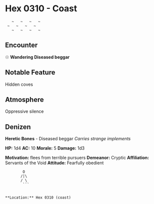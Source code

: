 # Hex 0310 - Coast
```
   ~   ~   ~   ~
 ~   ~   ~   ~
   ~   ~   ~   ~
```

## Encounter

☉ **Wandering Diseased beggar**

## Notable Feature

Hidden coves

## Atmosphere

Oppressive silence

## Denizen

**Heretic Bones** - Diseased beggar
*Carries strange implements*

**HP:** 1d4 **AC:** 10 **Morale:** 5
**Damage:** 1d3

**Motivation:** flees from terrible pursuers
**Demeanor:** Cryptic
**Affiliation:** Servants of the Void
**Attitude:** Fearfully obedient

```
        O
       /|\
       / \
        ```


**Location:** Hex 0310 (coast)
